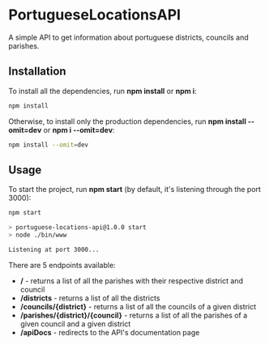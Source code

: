 # PortugueseLocationsAPI

A simple API to get information about portuguese districts, councils and parishes.

## Installation

To install all the dependencies, run **npm install** or **npm i**:

```bash
npm install
```

Otherwise, to install only the production dependencies, run **npm install --omit=dev** or **npm i --omit=dev**:

```bash
npm install --omit=dev
```

## Usage

To start the project, run **npm start** (by default, it's listening through the port 3000):

```bash
npm start

> portuguese-locations-api@1.0.0 start
> node ./bin/www

Listening at port 3000...
```

There are 5 endpoints available:

- **/** - returns a list of all the parishes with their respective district and council
- **/districts** - returns a list of all the districts
- **/councils/{district}** - returns a list of all the councils of a given district
- **/parishes/{district}/{council}** - returns a list of all the parishes of a given council and a given district
- **/apiDocs** - redirects to the API's documentation page
